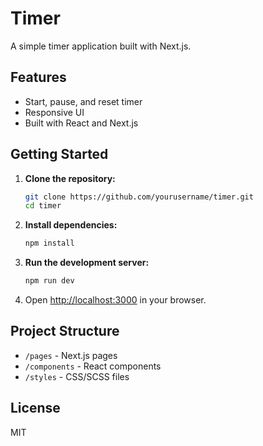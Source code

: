 # Timer

A simple timer application built with Next.js.

## Features

- Start, pause, and reset timer
- Responsive UI
- Built with React and Next.js

## Getting Started

1. **Clone the repository:**
    ```bash
    git clone https://github.com/yourusername/timer.git
    cd timer
    ```

2. **Install dependencies:**
    ```bash
    npm install
    ```

3. **Run the development server:**
    ```bash
    npm run dev
    ```

4. Open [http://localhost:3000](http://localhost:3000) in your browser.

## Project Structure

- `/pages` - Next.js pages
- `/components` - React components
- `/styles` - CSS/SCSS files

## License

MIT